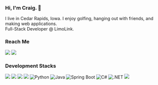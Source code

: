 ### Hi, I'm Craig. 👋
I live in Cedar Rapids, Iowa. I enjoy golfing, hanging out with friends, and making web applications. <br>Full-Stack Developer @ LimoLink.

### Reach Me
<a href="mailto:craig.hlock@gmail.com"><img src="https://img.shields.io/badge/Gmail-c91b12?style=for-the-badge&logo=gmail&logoColor=white"></a>
<a href="https://www.linkedin.com/in/craig-harlock-9582b7105/"><img src="https://img.shields.io/badge/LinkedIn-0a66c2?style=for-the-badge&logo=linkedin&logoColor=white"></a>

### Development Stacks
<div style="display: inline-block;">
  <img src="https://img.shields.io/badge/JavaScript-F7DF1E?style=for-the-badge&logo=javascript&logoColor=black">
  <img src="https://img.shields.io/badge/HTML-E34F26?style=for-the-badge&logo=html5&logoColor=white"> 
  <img src="https://img.shields.io/badge/CSS-1572B6?style=for-the-badge&logo=css3&logoColor=white"> 
  <img src="https://img.shields.io/badge/React-20232A?style=for-the-badge&logo=react&logoColor=61DAFB">
  <img src="https://img.shields.io/badge/Python-FFD43B?style=for-the-badge&logo=python&logoColor=white" alt="Python">
</div>
<div style="display: inline-block;">
  <img src="https://img.shields.io/badge/Java-007396?style=for-the-badge&logo=java&logoColor=white" alt="Java">
  <img src="https://img.shields.io/badge/Spring_Boot-6DB33F?style=for-the-badge&logo=spring-boot&logoColor=white" alt="Spring Boot">
  <img src="https://img.shields.io/badge/C%23-68217A?style=for-the-badge&logo=csharp&logoColor=white" alt="C#">
  <img src="https://img.shields.io/badge/.NET-512BD4?style=for-the-badge&logo=.net&logoColor=white" alt=".NET">
  <img src="https://img.shields.io/badge/PostgreSQL-336791?style=for-the-badge&logo=postgresql&logoColor=white">
</div>
  

<!--
**hlock56/hlock56** is a ✨ _special_ ✨ repository because its `README.md` (this file) appears on your GitHub profile.

Here are some ideas to get you started:

- 🔭 I’m currently working on ...
- 🌱 I’m currently learning ...
- 👯 I’m looking to collaborate on ...
- 🤔 I’m looking for help with ...
- 💬 Ask me about ...
- 📫 How to reach me: ...
- 😄 Pronouns: ...
- ⚡ Fun fact: ...
-->
